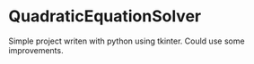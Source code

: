 # QuadraticEquationSolver

Simple project writen with python using tkinter. Could use some improvements.
